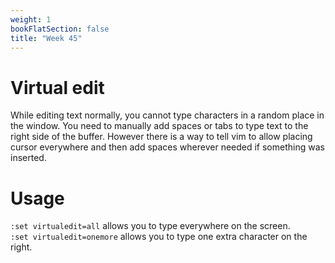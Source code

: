 ```yaml
---
weight: 1
bookFlatSection: false
title: "Week 45"
---
```


# Virtual edit
While editing text normally, you cannot type characters in a random place in the window.
You need to manually add spaces or tabs to type text to the right side of the buffer.
However there is a way to tell vim to allow placing cursor everywhere and then add spaces wherever needed if something was inserted.

# Usage
`:set virtualedit=all` allows you to type everywhere on the screen.  
`:set virtualedit=onemore` allows you to type one extra character on the right.
